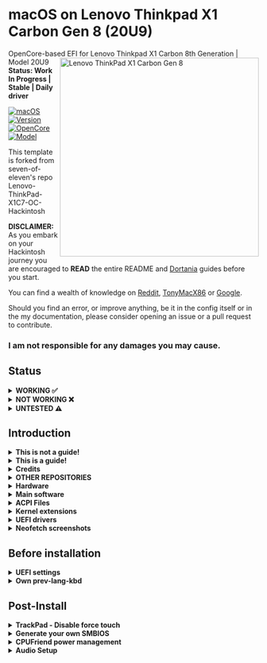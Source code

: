 # macOS on Lenovo Thinkpad X1 Carbon Gen 8 (20U9)

OpenCore-based EFI for Lenovo Thinkpad X1 Carbon 8th Generation | Model 20U9
<img align="right" src="https://avadirect-freedomusainc1.netdna-ssl.com/Pictures/500/Lenovo_ThinkPad_X1_Carbon_Gen_8_20U90030US.png" alt="Lenovo ThinkPad X1 Carbon Gen 8" width="400">
**Status: Work In Progress | Stable | Daily driver**

[![macOS](https://img.shields.io/badge/macOS-Monterey-blueviolet.svg)](https://www.apple.com/macos/monterey/)
[![Version](https://img.shields.io/badge/12.2-blueviolet.svg)](https://support.apple.com/en-us/HT212585#macos122)
[![OpenCore](https://img.shields.io/badge/OpenCore-0.7.7-blue.svg)](https://github.com/acidanthera/OpenCorePkg/releases/tag/0.7.7)
[![Model](https://img.shields.io/badge/Model-20U9-red)](https://www.lenovo.com/us/en/p/laptops/thinkpad/thinkpadx1/x1-carbon-gen-8-/20u9005mus)

This template is forked from seven-of-eleven's repo Lenovo-ThinkPad-X1C7-OC-Hackintosh

**DISCLAIMER:**
As you embark on your Hackintosh journey you are encouraged to **READ** the entire README and [Dortania](https://dortania.github.io/getting-started/) guides before you start.

You can find a wealth of knowledge on [Reddit](https://www.reddit.com/r/hackintosh/), [TonyMacX86](https://www.tonymacx86.com) or [Google](https://www.google.com).

Should you find an error, or improve anything, be it in the config itself or in the my documentation, please consider opening an issue or a pull request to contribute.

### I am not responsible for any damages you may cause.

## Status

<details>  

<summary><strong>WORKING ✅</strong></summary>
<br>

> ### Video and Audio
| Feature                              | Status | Dependency          | Remarks                      |
| :----------------------------------- | ------ | ------------------- | ---------------------------- |
| Full Graphics Accleration (QE/CI)    | ✅   | `WhateverGreen.kext` & `AAPL,ig-platform-id` = 0900A53E & `device-id` = C89B0000 | -   |
| Audio Output                      | ✅   | `AppleALC.kext` with Layout ID = 71    | -   |
| Audio Speakers                       | ✅   | `AppleALC.kext` with Layout ID = 71    | You have to manually select the right speakers (2 at the bottom rear), can't get all 4 speakers to work together   |
| Audio Input | ✅   | `AppleALC.kext` with Layout ID = 71    | Headset microphone is inconsistent and needs more testing   |
| Automatic Headphone Output Switching | ✅   | `AppleALC.kext` with Layout ID = 71    | -   |

> ### Power Management, Battery, Charge, Sleep and Hibernation
| Feature                              | Status | Dependency          | Remarks                      |
| :----------------------------------- | ------ | ------------------- | ---------------------------- |
| Battery | ✅    | `ECEnabler.kext`             | - |
| CPU Power Management (SpeedShift)    |    ✅  | `CPUFriend.kext` with `CPUFriendFriend` | Idle at 800mhz
| iGPU Power Management        | ✅ | XCPM, enabled by `SSDT-PLUG.aml`                   | - |
| NVMe Drive Battery Management | ✅     | `NVMeFix.kext`  | Generally, NVMe drives will drain more power than SATA drives.           |
| S3 Sleep / Hibernation Mode 3 | ✅ | - | - |

> ### Connectivity
| Feature                              | Status | Dependency          | Remarks                      |
| :----------------------------------- | ------ | ------------------- | ---------------------------- |
| WiFi                                       | ✅ | `AirportIltwm.kext`  | -       |
| Bluetooth                                  | ✅ | `IntelBluetoothFirmware.kext` and `BlueToolFixup.kext` | - |
| Ethernet                                   | ✅ | `IntelMausi.kext` | -                  |
| HDMI 1.4                               | ✅ | BusID patching | Hotplug with 4K Resolution |
| USB 2.0 / USB 3.0 | ✅ | `USBMap.kext`   | Create your own USBMap.kext using [CorpNewt](https://github.com/corpnewt/USBMap) |
| USB 3.1 (Type-C)                           | ✅ | `USBMap.kext` and enable ThunderBolt 3 in `BIOS` | Hotplug |
| USB Power Properties in macOS              | ✅ | - | - |

> ### Display, TrackPad, TrackPoint, and Keyboard
| Feature                              | Status | Dependency          | Remarks                      |
| :----------------------------------- | ------ | ------------------- | ---------------------------- |
| Brightness Adjustments | ✅  | `WhateverGreen.kext`, `SSDT-PNLF.aml`, `enable-backlight-smoother` property, and `BrightnessKeys.kext`| `enable-backlight-smoother` property is optional for smoother birghtness adjustments |
| TrackPoint             | ✅  | `VoodooPS2Controller.kext`                                      | -       |
| TrackPad               | ✅  | `VoodooPS2Controller.kext`, `VoodooI2C.kext`, and `VoodooI2CHID.kext` | - |
| Built-in Keyboard      | ✅  | `VoodooPS2Controller.kext` | - |

> ### macOS Continuity
| Feature                              | Status | Dependency          | Remarks                      |
| :----------------------------------- | ------ | ------------------- | ---------------------------- |
| iCloud, iMessage, FaceTime | ✅ | Whitelisted Apple ID, Valid SMBIOS   | See [dortania /OpenCore-Install-Guide](https://dortania.github.io/OpenCore-Post-Install/universal/iservices.html)  |

</details>  

<details>  
<summary><strong>NOT WORKING ❌</strong></summary>
<br>

| Feature                              | Status | Dependency          | Remarks                      |
| :----------------------------------- | ------ | ------------------- | ---------------------------- |
| Fingerprint Reader   | ❌ | `DISABLED` in BIOS to save power if not used in other OSes.   | Never gonna work.    |
| Wireless WAN         | ❌ | `DISABLED` in BIOS to save power.   | Unable to investigate as I have no need and my model did not come with WWAN |
| Internal Microphone         | ❌ | `DISABLED` in BIOS to save power if not used in other OSes   | - |
| Fan Control / Multimedia Keys | ❌ | `YogaSMC.kext` | YogaSMC.kext needs to be updated in order to work with X1C8 |
| Continuty              | ❌    | Not working with Intel cards | - |
| AirDrop              | ❌    | Not working with Intel cards | - |

</details>  

<details>  
<summary><strong>UNTESTED ⚠️</strong></summary>
<br>

| Feature                              | Status | Dependency          | Remarks                      |
| :----------------------------------- | ------ | ------------------- | ---------------------------- |
| Thunderbolt 3                      | ⚠️ | - | No device to test |
| Boot chime                      | ⚠️ | - | Not yet tested |
| FireVault 2                      | ⚠️ | - | Not yet tested |
| Sidecar                      | ⚠️ | - | No device to test |
| Battery Life                      | ⚠️ | - | Need time to thoroughly test battery life and compare with Windows 11 |

</details> 

## Introduction

<details> 
<summary><strong>This is not a guide!</strong></summary>

This is not a guide. It shoud only be used as a reference. I provide some tips and tricks I learned on my journey in building a hackintosh. The best way of using this is as a supplement to the OpenCore guide. If you have questions about how to setup your specific hardware, are unclear about what to do, or would like to see the settings I've used.

I understand that some may simply add the OC and Boot folders to their EFI folder. For clarity the EFI partition needs a folder called EFI that contains the Boot and OC folder.

```EFI
EFI (drive)
	EFI
	├── BOOT
	├── OC
```

It should work and your X1C7 should boot and work fine. **You will at minimum need to generate SMBIOS values if you want Apple services to work.** Note that all error reporting/logging has been turned off in the config.plist. You will have a difficult time trouble shooting with the setup provided. You can easily turn on the error reporting and logging if you follow the Dortania guide. Best of luck.

> **NOTE** if you simply wish to copy my EFI please do the following:
>
>1. [Generate SMBIOS values](https://dortania.github.io/OpenCore-Install-Guide/config-laptop.plist/coffee-lake-plus.html#nvram) and add them in the config.plist (Use MacBookPro15,1)
>2. Ensure the value of `showpicker` is  `true` in the config.plist file to provide the opencore menu when booting. 
>3. Prepare your install [USB](https://dortania.github.io/OpenCore-Install-Guide/installer-guide/)
>4. Move the entire EFI folder (with your modifications) to the proper partition on your [USB](https://dortania.github.io/OpenCore-Install-Guide/installer-guide/mac-install.html#setting-up-opencore-s-efi-environment) (or [hard drive](https://dortania.github.io/OpenCore-Post-Install/universal/oc2hdd.html) once the install is complete).
>5. [Install](https://dortania.github.io/OpenCore-Install-Guide/installation/installation-process.html#double-checking-your-work) - You'll need to select F12 to get the boot menu options and **boot from the USB each time the computer restarts** until you've copied the EFI folder onto the hard drive. You may also need to select the correct boot option during install.

</details>  

<details> 
<summary><strong>This is a guide!</strong></summary>

- To install macOS follow the guides provided by [Dortania](https://dortania.github.io/OpenCore-Install-Guide/)
- Useful tools by [CorpNewt](https://github.com/corpnewt) and [headkaze](https://github.com/headkaze/Hackintool)

</details>  

<details> 
<summary><strong>Credits</strong></summary>

**Shout out** to [NotARobot6969](https://github.com/NotARobot6969) for the DevicesProperties patches to enable HDMI.

### Credit to all these great people whom I don't know but have made my hackintosh dreams a reality:

- [EETagent](https://github.com/EETagent) For orginal T480 OpenCore repo (I like the layout of his guide and used it to create this one)
- The guys from [Acidanthera](https://github.com/acidanthera) that make this possible
- [1Revenger1](https://github.com/1Revenger1) and [leo-labs](https://github.com/leo-labs) for [VoodooRMI](https://github.com/VoodooSMBus/VoodooRMI) and [VoodooSMBus](https://github.com/VoodooSMBus/VoodooSMBus)
- [Apple](http://apple.com) for macOS and HfsPlus.efi
- [corpnewt](https://github.com/corpnewt) for [USBMap](https://github.com/corpnewt/USBMap) and [CPUFriendDataProvider](https://github.com/corpnewt/CPUFriendFriend)
- [headkaze](https://github.com/headkaze) for [Hackintool](https://github.com/headkaze/Hackintool)
- [jwise](https://github.com/jwise) for [HoRNDIS](https://github.com/jwise/HoRNDIS)
- [Mieze](https://github.com/Mieze) for [IntelMausiEthernet](https://github.com/Mieze/IntelMausiEthernet)
- [MSzturc](https://github.com/MSzturc) for [ThinkPad Assistant](https://github.com/MSzturc/ThinkpadAssistant)
- [OpenIntelWireless](https://github.com/OpenIntelWireless/IntelBluetoothFirmware/releases) for [IntelBluetoothFirmware](https://github.com/OpenIntelWireless/IntelBluetoothFirmware), [itlwm](https://github.com/OpenIntelWireless/itlwm) and [HeliPort](hhttps://github.com/OpenIntelWireless/HeliPort)
- [zhen-zen](https://github.com/zhen-zen) for [YogaSMC](https://github.com/zhen-zen/YogaSMC)
- And every other contributor
- People at [r/hackintosh](https://www.reddit.com/r/hackintosh/) for their advice and help

</details>  

<details>
<summary><strong> OTHER REPOSITORIES </strong></summary>
<br>


- x1c7-hackintosh repositories:
  - [suhrmann/x1c7-hackintosh](https://github.com/suhrmann/x1c7-hackintosh)
  - [aidanchandra/x1c7-hackintosh](https://github.com/aidanchandra/x1c7-hackintosh)

- x1c6-hackintosh repositories:
  - [tylernguyen/x1c6-hackintosh](https://github.com/tylernguyen/x1c6-hackintosh) 
  - [benbender/x1c6-hackintosh](https://github.com/benbender/x1c6-hackintosh)
  - [zhtengw/EFI-for-X1C6-hackintosh](

</details>  

<details>
<summary><strong>Hardware</strong></summary>
<br>

I used to own two Lenovo ThinkPad X1 Gen 7 laptops, an i5 and an i7. I now only have the one outlined below:

[![UEFI](https://img.shields.io/badge/UEFI-N2HET58W-lightgrey)](https://pcsupport.lenovo.com/ca/en/products/laptops-and-netbooks/thinkpad-x-series-laptops/thinkpad-x1-carbon-7th-gen-type-20qd-20qe/downloads/ds540232-bios-update-utility-bootable-cd-for-linux-windows-10-64-bit-thinkpad-x1-carbon-7th-gen-x1-yoga-4th-gen)

### X1C7 i5

| Category  | Component                                       | Note                                                         |
| --------- | ----------------------------------------------- | ------------------------------------------------------------ |
| Type      | 20QD, 20QE                                      |                                                              |
| CPU       | Intel Core i5-8265U                             |                                                              |
| GPU       | Intel UHD 620                                   |                                                              |
| SSD       | Toshiba 512GB                                   | Replaced cursed PM 981 which still doesn't work reliably     |
| Screen    | 14" WQHD - 2560x1440                            |                                                              |
| Memory    | 16GB / 2133MHz LPDDR3                           |                                                              |
| Battery   | Integrated Li-Polymer 51Wh                      | Single battery                                               |
| Camera    | 720p Camera                                     |                                                              |
| Wifi & BT | Intel Wireless-AC 9560                          | Use AirportItlwm for your macOS version and enjoy native Wi-Fi control, or use Heliport app. |
| Input     | PS2 Keyboard & Synaptics TrackPad (touchscreen) | I'm using ThinkPad Assistant an alternative most seem to be moving to [YogaSMC](https://github.com/zhen-zen/YogaSMC) for media keys like microphone switch, etc. |

</details>  

<details>

<summary><strong>Main software</strong></summary>
<br>

| Component      | Version |
| -------------- | ------- |
| macOS Monterey | 12.1    |
| OpenCore       | v0.7.7  |

</details>

<details>
<summary><strong>ACPI Files</strong></summary>
<br>

| Component              |
| ---------------------- |
| SSDT-AWAC              |
| SSDT-BATT              |
| SSDT-EC-USBX-LAPTOP    |
| SSDT-PLUG-DRTNIA       |
| SSDT-PNLF-CFL          |
| SSDT-ThinkPad_ClickPad |
| SSDT-X1C6-KBRD         |
| SSDT-XOSI              |

</details>

<details>
<summary><strong>Kernel extensions</strong></summary>
<br>

| Kext                   | Version |
| --------------------- | ------- |
| AirportItlwm           | 2.1.0   |
| AppleALC               | 1.6.8   |
| BlueToolFixup          | 2.6.1   |
| CPUFriend              | 1.2.4   |
| CPUFriendDataProvider  | 1.00    |
| IntelBluetoothFirmware | 2.1.0   |
| IntelMausi             | 1.0.7   |
| Lilu                   | 1.5.9   |
| NVMeFix                | 1.0.9   |
| SMCBatteryManager      | 1.2.8   |
| SMCProcessor           | 1.2.8   |
| SMCSuperIO             | 1.2.8   |
| USBMap                 | 1.0.0   |
| VirtualSMC             | 1.2.8   |
| VoodooI2C              | 2.6.5   |
| VoodooI2CHID           | 2.6.5   |
| VoodooPS2Controller    | 2.2.7   |
| WhateverGreen          | 1.5.6   |

</details>

<details><summary><strong>UEFI drivers</strong></summary>
<br>

|     Driver      | Version           |
| ------------- | ----------------- |
|   HfsPlus.efi   | OcBinaryData      |
| OpenRuntime.efi | OpenCorePkg 0.7.7 |

</details>

<details><summary><strong>Neofetch screenshots</strong></summary>
    <br>
    <p float="left">
        <img src="./Other/README_Resources/Neofetch-Monterey.png" alt="Neofetch Monterey" width="600">
    </p>
</details> 



## Before installation

<details><summary><strong>UEFI settings</strong></summary>
<br>
**Config**

- **Keyboard/Mouse**
  - `Trackpoint` **Enabled**
  - `Trackpad` **Enabled**
- **Display**
  - `Boot Display Device` **ThinkPad LCD**
  - `Total Graphics Memory` **256MB**
  - `Boot Time Extension` **Disabled**
- **CPU**
  - `Intel Hyper-Threading Technology` **Enabled**
- **Thunderbolt**
  - `Thunderbolt BIOS Assist Mode` **Disabled**
  - `Security Level` **No Security**
  - `Support in Pre Boot Environment -> Thunderbolt(TM) device` **Disabled**

**Security**


- `Password` **Disabled**
- `Fingerprint` **Disabled**
- `Security Chip` **Disabled**
- `Memory Protection -> Execution Prevention` **Enabled**
- `Virtualization -> Kernel DMA Protection` **Disabled**
- `Virtualization -> Intel Virtualization Technology` **Enabled**
- `Virtualization -> Intel VT-d Feature` **Disabled**
- `Virtualization -> Enhanced Windows Biometric Security` **Disabled**
- `I/O Port Access -> FingerPrint Reader` **Disabled**
- `I/O Port Access -> Wireless WAN` **Disabled**
- `Secure Boot -> Secure Boot` **Disabled**
- `Intel SGX -> Intel SGX Control` **Disabled**
- `Device Guard` **Disabled**

**Startup**

- `UEFI/Legacy Boot` **UEFI Only**
- `CSM Support` **No**
- `Boot Mode` **Diagnostics** (This can be changed to "Quick" once you know your system is running properly)

</details>  

<details><summary><strong>Own prev-lang-kbd</strong></summary>
<br>
Either add as a string or as a data ( HEX data [(ProperTree)](https://github.com/corpnewt/ProperTree) )

Format is lang-COUNTRY:keyboard

- 🇺🇸 | [0] en_US - U.S --> en-US:0 --> (656e2d55 533a30 in HEX)

| Key           | Type   | Value   |
| ------------- | ------ | ------- |
| prev-lang:kbd | String | en-US:0 |


Pick your keyboard layout here:

[AppleKeyboardLayouts.txt](https://github.com/acidanthera/OpenCorePkg/blob/master/Utilities/AppleKeyboardLayouts/AppleKeyboardLayouts.txt)

</details>

## Post-Install

<details><summary><strong>TrackPad - Disable force touch</strong></summary>
<br>

If the **Battery** management **doesn't show up** in the System Preferences after the SSDT-Batt.aml file is added to your ACPI folder and config.plist file. You will not be able to change any trackpad settings. You may experience the annoying behaviour of clicking on the touchpad and it doing a **Force Touch** where the preview of the file is shown. I found this very annoying. You can disable force touch by modifying the file in `~/Library/Preferences/com.apple.AppleMultitouchTrackpad.plist`
Opened it with Propertree and changed **ForceSuppressed** to **True**

Another trick to manage your trackpad, if you can't get the battery to work, is to connect a bluetooth trackpad. Once the bluetooth trackpad is connected you can adjust the settings. Disconnect the bluetooth trackpad and your built in one will maintain those settings.

I used these methods prior to receiving a SSDT-Batt.aml that worked from a friendly Redditor [Galactic_Dev](https://www.reddit.com/user/Galactic_Dev)
</details>  

<details><summary><strong>Generate your own SMBIOS</strong></summary>
<br>

[GenSMBIOS](https://github.com/corpnewt/GenSMBIOS)

Use GenSMBIOS to create your own serial #... based off of your preferred model.

- MacBookPro15,1 -`What I used`
- MacBookPro15,4 -`Reported as used by others`

**Note:** If you use a different SMBIOS model than the MacbookPro15,1 that I've used. The provided USB mapping will not work.  You will need to edit the **USBMap.kext file**.  You can right click on the file and select **Show Package Contents**.  From there you can open the Info.plist file in ProperTree and change MacBookPro15,1 to whatever Model ID you've chosen. This should provide a working USBMap.kext.

</details>  

<details>  
<summary><strong>CPUFriend power management</strong></summary>
<br>

Generate CPUFriendDataProvider for your machine [here](https://github.com/fewtarius/CPUFriendFriend) or use those I've provided. My files are set for power conservation over performance. Highly recommended that you use power management.

</details>  

<details>  
<summary><strong>Audio Setup</strong></summary>
<br>

## Audio Setup enable both top and bottom speakers:

| Key       | Value    |
| --------- | -------- |
| boot-args | alcid=71 |

Using the above boot-arg to initially setup your config.plist file. This will enable the top and bottom speakers in the **System Preferences>Sound** allowing you to select either set of speakers. To combine the two you'll need to open **Audio MIDI Setup** (use Spotlight to find and open it) and create an **Aggregate Device** with both sets of speakers. Unfortunately you can't control the volume of an Aggregate Device with the volume keys. You'll need to install a utility as highlighted below.

Create **Multi-output device** or **Aggregate Device** in **Audio MIDI Setup** controller for all speakers - use utility like [AggregateVolumeMenu](https://github.com/adaskar/AggregateVolumeMenu) to control the volume

- See description here [Change Volume on Aggregate Sound](https://gurhanpolat.medium.com/change-volume-on-aggregate-sound-815fd575347a)

If you're happy with the setup above you can use the guide to replace alcid=71 per below:

- Add audio codec to DeviceProperties - layout-id | data | **47000000**

</details>
